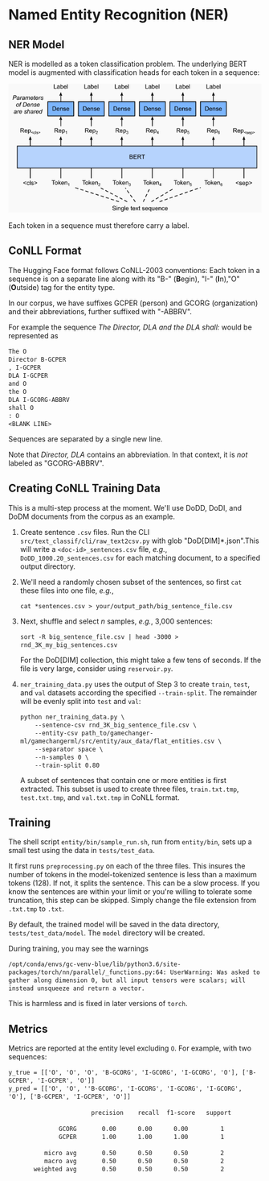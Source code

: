 # Named Entity Recognition (NER)

## NER Model
NER is modelled as a token classification problem. The underlying BERT model is augmented
with classification heads for each token in a sequence:

![ner_model](img/ner_model.png "token classification")

Each token in a sequence must therefore carry a label.

## CoNLL Format
The Hugging Face format follows CoNLL-2003 conventions: Each token in a sequence is 
on a separate line along with its "B-" (**B**egin),  "I-" (**I**n),"O" (**O**utside) 
tag for the entity type.

In our corpus, we have suffixes GCPER (person) and GCORG 
(organization) and their abbreviations, further suffixed with "-ABBRV".

For example the sequence _The Director, DLA and the DLA shall:_ would be represented as
```
The O
Director B-GCPER
, I-GCPER
DLA I-GCPER
and O
the O
DLA I-GCORG-ABBRV
shall O
: O
<BLANK LINE>
```
Sequences are separated by a single new line. 

Note that _Director, DLA_ contains an abbreviation. In that context, it is _not_ labeled 
as "GCORG-ABBRV".

## Creating CoNLL Training Data
This is a multi-step process at the moment. We'll use DoDD, DoDI, and DoDM documents from the corpus as 
an example.

1. Create sentence `.csv` files. Run the CLI `src/text_classif/cli/raw_text2csv.py` with 
glob "DoD[DIM]*.json".This will write a `<doc-id>_sentences.csv` file, _e.g._, `DoDD_1000.20_sentences.csv` 
for each matching document, to a specified output directory.

2. We'll need a randomly chosen subset of the sentences, so first `cat` these files into one file, 
_e.g._, 
    ```
    cat *sentences.csv > your/output_path/big_sentence_file.csv
    ```
   
3. Next, shuffle and select *n* samples, _e.g._, 3,000 sentences:
    ```
    sort -R big_sentence_file.csv | head -3000 > rnd_3K_my_big_sentences.csv
    ```
   For the DoD[DIM] collection, this might take a few tens of seconds. If the file is very large,
   consider using `reservoir.py`.
   
4. `ner_training_data.py` uses the output of Step 3 to create `train`, `test`, and `val` datasets according
    the specified `--train-split`. The remainder will be evenly split into `test` and `val`:
    ```
    python ner_training_data.py \
        --sentence-csv rnd_3K_big_sentence_file.csv \
        --entity-csv path_to/gamechanger-ml/gamechangerml/src/entity/aux_data/flat_entities.csv \
        --separator space \
        --n-samples 0 \
        --train-split 0.80 
    ```
   A subset of sentences that contain one or more entities is first extracted.
   This subset is used to create three files, `train.txt.tmp`, `test.txt.tmp`, and `val.txt.tmp` 
   in CoNLL format.
   
## Training
The shell script `entity/bin/sample_run.sh`, run from `entity/bin`, sets up a small test using the
data in `tests/test_data`. 

It first runs `preprocessing.py` on each of the three files. This insures the number of tokens in 
the model-tokenized sentence is less than a maximum tokens (128). If not, it 
splits the sentence. This can be a slow process. If you know the sentences are within your limit or 
you're willing to tolerate some truncation, this step can be skipped. Simply change the file extension 
from `.txt.tmp` to `.txt`.

By default, the trained model will be saved in the data directory, `tests/test_data/model`. The `model`
directory will be created.

During training, you may see the warnings
```
/opt/conda/envs/gc-venv-blue/lib/python3.6/site-packages/torch/nn/parallel/_functions.py:64: UserWarning: Was asked to gather along dimension 0, but all input tensors were scalars; will instead unsqueeze and return a vector.
```
This is harmless and is fixed in later versions of `torch`.

## Metrics
Metrics are reported at the entity level excluding `O`. For example, with two sequences:
```
y_true = [['O', 'O', 'O', 'B-GCORG', 'I-GCORG', 'I-GCORG', 'O'], ['B-GCPER', 'I-GCPER', 'O']]
y_pred = [['O', 'O', ''B-GCORG', 'I-GCORG', 'I-GCORG', 'I-GCORG', 'O'], ['B-GCPER', 'I-GCPER', 'O']]

                       precision    recall  f1-score   support

              GCORG       0.00      0.00      0.00         1
              GCPER       1.00      1.00      1.00         1

          micro avg       0.50      0.50      0.50         2
          macro avg       0.50      0.50      0.50         2
       weighted avg       0.50      0.50      0.50         2

```